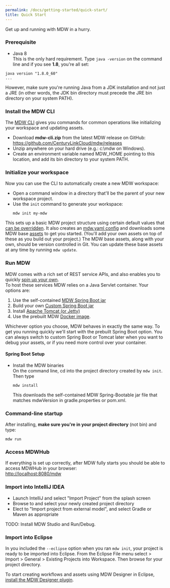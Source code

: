 ```yaml
---
permalink: /docs/getting-started/quick-start/
title: Quick Start
---
```


Get up and running with MDW in a hurry.

### Prerequisite
  - Java 8   
  This is the only hard requirement.  Type `java -version` on the command line and if you see **1.8**, you're all set:
  ```
  java version "1.8.0_60"
  ...
  ```
  However, make sure you're running Java from a JDK installation and not just a JRE (in other words, the JDK bin directory
  must precede the JRE bin directory on your system PATH).  
  
### Install the MDW CLI
  The [MDW CLI](../cli) gives you commands for common operations like initializing your workspace and updating assets.
   - Download **mdw-cli.zip** from the latest MDW release on GitHub:  
     <https://github.com/CenturyLinkCloud/mdw/releases>
   - Unzip anywhere on your hard drive (e.g.: c:\mdw on Windows).
   - Create an environment variable named MDW_HOME pointing to this location, and add its bin directory to your system PATH. 
  
### Initialize your workspace
  Now you can use the CLI to automatically create a new MDW workspace:
   - Open a command window in a directory that'll be the parent of your new workspace project.
   - Use the `init` command to generate your workspace:
     ```
     mdw init my-mdw
     ```
  This sets up a basic MDW project structure using certain default values that [can be overridden](../cli).
  It also creates an [mdw.yaml config](../../guides/configuration) and downloads some MDW base [assets](../../help/assets.html) to get you started.
  (You'll add your own assets on top of these as you build out your project.)
  The MDW base assets, along with your own, should be version controlled in Git.
  You can update these base assets at any time by running `mdw update`.
  
### Run MDW
  MDW comes with a rich set of REST service APIs, and also enables you to quickly 
  [spin up your own](http://centurylinkcloud.github.io/mdw/docs/guides/mdw-cookbook/).  
  To host these services MDW relies on a Java Servlet container.  Your options are:
  1. Use the self-contained [MDW Spring Boot jar](../../guides/spring-boot/#1-self-contained-boot-jar)
  2. Build your own [Custom Spring Boot jar](../../guides/spring-boot/#2-mdw-as-a-spring-boot-dependency)
  3. Install [Apache Tomcat (or Jetty)](../../guides/tomcat)
  4. Use the prebuilt MDW [Docker image](../../guides/docker).
  
  Whichever option you choose, MDW behaves in exactly the same way.  To get you running quickly we'll start 
  with the prebuilt Spring Boot option.  You can always switch to custom Spring Boot or Tomcat later when you want to debug your assets,
  or if you need more control over your container.

#### Spring Boot Setup
  - Install the MDW binaries  
    On the command line, cd into the project directory created by `mdw init`.  Then type
    ```
    mdw install
    ```
    This downloads the self-contained MDW Spring-Bootable jar file that matches mdwVersion in gradle.properties or pom.xml.  
    
### Command-line startup
  After installing, **make sure you're in your project directory** (not bin) and type:   
  ```
  mdw run 
  ``` 

### Access MDWHub
  If everything is set up correctly, after MDW fully starts you should be able to access MDWHub in your browser:<br>
  <http://localhost:8080/mdw>

### Import into IntelliJ IDEA
  - Launch IntelliJ and select "Import Project" from the splash screen
  - Browse to and select your newly created project directory
  - Elect to "Import project from external model", and select Gradle or Maven as appropriate
  
  TODO: Install MDW Studio and Run/Debug.
  
### Import into Eclipse
  In you included the `--eclipse` option when you ran `mdw init`, your project is ready to be imported into
  Eclipse.  From the Eclipse File menu select > Import > General > Existing Projects into Workspace.  Then browse for your project
  directory.
  
  To start creating workflows and assets using MDW Designer in Eclipse,
  [install the MDW Designer plugin](../install-designer).